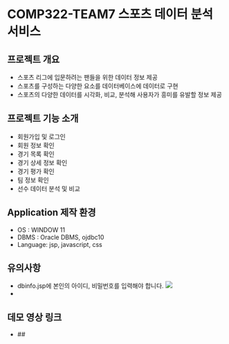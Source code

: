 # COMP322-TEAM7 스포츠 데이터 분석 서비스 
<pr>
<h2>프로젝트 개요</h2>
<ul>
  <li>
    스포츠 리그에 입문하려는 팬들을 위한 데이터 정보 제공
  </li>
  <li>
    스포츠를 구성하는 다양한 요소를 데이터베이스에 데이터로 구현
  </li>
  <li>
    스포츠의 다양한 데이터를 시각화, 비교, 분석해 사용자가 흥미를 유발할 정보 제공
  </li>
  
  
</ul>
<pr>
<h2>
  프로젝트 기능 소개
</h2>
<ul>
  <li>
    회원가입 및 로그인
  </li>
  <li>
    회원 정보 확인
  </li>
  <li>
    경기 목록 확인
  </li>
  <li>
    경기 상세 정보 확인
  </li>
  <li>
    경기 평가 확인
  </li>
  <li>
    팀 정보 확인 
  </li>
  <li>
    선수 데이터 분석 및 비교
  </li>
</ul>

<h2>
  Application 제작 환경
</h2>
<ul>
  <li>
    OS : WINDOW 11
  </li>
  <li>
    DBMS : Oracle DBMS, ojdbc10
  </li>
  <li>
    Language: jsp, javascript, css 
  </li>
  
</ul>
<h2>
  유의사항
</h2>
<ul>
  <li>
    dbinfo.jsp에 본인의 아이디, 비밀번호를 입력해야 합니다.
    <img src="https://github.com/minguk-cucu/comp322-team7/assets/88092669/ce2075db-6bc2-4ce9-b791-7785c6a5f1de">
  </li>
  <li>
    
  </li>

</ul>

<h2>
  데모 영상 링크
</h2>
<ul>
  <li>
    ##
  </li>
</ul>
